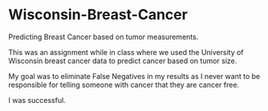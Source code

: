 # Wisconsin-Breast-Cancer
Predicting Breast Cancer based on tumor measurements.


This was an assignment while in class where we used the University of Wisconsin breast cancer data to predict cancer based on tumor size. 

My goal was to eliminate False Negatives in my results as I never want to be responsible for telling someone with cancer that they are cancer free.

I was successful. 

